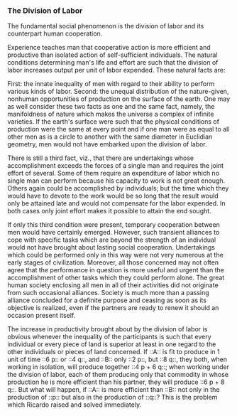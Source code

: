 ### The Division of Labor 

The fundamental social phenomenon is the division of labor and its counterpart human cooperation.

Experience teaches man that cooperative action is more efficient and productive than isolated action of self-sufficient individuals. The natural conditions determining man's life and effort are such that the division of labor increases output per unit of labor expended. These natural facts are:

First: the innate inequality of men with regard to their ability to perform various kinds of labor. Second: the unequal distribution of the nature-given, nonhuman opportunities of production on the surface of the earth. One may as well consider these two facts as one and the same fact, namely, the manifoldness of nature which makes the universe a complex of infinite varieties. If the earth's surface were such that the physical conditions of production were the same at every point and if one man were as equal to all other men as is a circle to another with the same diameter in Euclidian geometry, men would not have embarked upon the division of labor.

There is still a third fact, viz., that there are undertakings whose accomplishment exceeds the forces of a single man and requires the joint effort of several. Some of them require an expenditure of labor which no single man can perform because his capacity to work is not great enough. Others again could be accomplished by individuals; but the time which they would have to devote to the work would be so long that the result would only be attained late and would not compensate for the labor expended. In both cases only joint effort makes it possible to attain the end sought.

If only this third condition were present, temporary cooperation between men would have certainly emerged. However, such transient alliances to cope with specific tasks which are beyond the strength of an individual would not have brought about lasting social cooperation. Undertakings which could be performed only in this way were not very numerous at the early stages of civilization. Moreover, all those concerned may not often agree that the performance in question is more useful and urgent than the accomplishment of other tasks which they could perform alone. The great human society enclosing all men in all of their activities did not originate from such occasional alliances. Society is much more than a passing alliance concluded for a definite purpose and ceasing as soon as its objective is realized, even if the partners are ready to renew it should an occasion present itself.

The increase in productivity brought about by the division of labor is obvious whenever the inequality of the participants is such that every individual or every piece of land is superior at least in one regard to the other individuals or pieces of land concerned. If ::A:: is fit to produce in 1 unit of time ::6 p:: or ::4 q::, and ::B:: only ::2 p::, but ::8 q::, they both, when working in isolation, will produce together ::4 p + 6 q::; when working under the division of labor, each of them producing only that commodity in whose production he is more efficient than his partner, they will produce ::6 p + 8 q::. But what will happen, if ::A:: is more efficient than ::B:: not only in the production of ::p:: but also in the production of ::q::? This is the problem which Ricardo raised and solved immediately.

